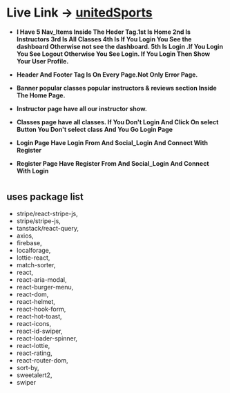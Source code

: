 # Live Link -> [unitedSports](https//unitedchampions-4f88e.web.app/)

- **I Have 5 Nav_Items Inside The Heder Tag.1st Is Home 2nd Is Instructors 3rd Is All Classes 4th Is If You Login You See the dashboard Otherwise not see the dashboard. 5th Is Login .If You Login You See Logout Otherwise You See Login. If You Login Then Show Your User Profile.**

- **Header And Footer Tag Is On Every Page.Not Only Error Page.**
- **Banner popular classes popular instructors & reviews section Inside The Home Page.**
- **Instructor page have all our instructor show.**
- **Classes page have all classes. If You Don't Login And Click On select Button You Don't select class And You Go Login Page**
- **Login Page Have Login From And Social_Login And Connect With Register**
- **Register Page Have Register From And Social_Login And Connect With Login**

#

## uses package list

- stripe/react-stripe-js,
- stripe/stripe-js,
- tanstack/react-query,
- axios,
- firebase,
- localforage,
- lottie-react,
- match-sorter,
- react,
- react-aria-modal,
- react-burger-menu,
- react-dom,
- react-helmet,
- react-hook-form,
- react-hot-toast,
- react-icons,
- react-id-swiper,
- react-loader-spinner,
- react-lottie,
- react-rating,
- react-router-dom,
- sort-by,
- sweetalert2,
- swiper
